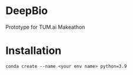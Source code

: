 # DeepBio
Prototype for TUM.ai Makeathon


# Installation
 `conda create --name <your env name> python=3.9`
